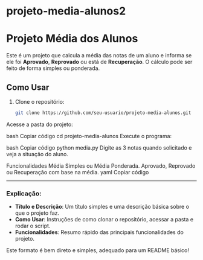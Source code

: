 # projeto-media-alunos2
# Projeto Média dos Alunos

Este é um projeto que calcula a média das notas de um aluno e informa se ele foi **Aprovado**, **Reprovado** ou está de **Recuperação**. O cálculo pode ser feito de forma simples ou ponderada.

## Como Usar

1. Clone o repositório:

   ```bash
   git clone https://github.com/seu-usuario/projeto-media-alunos.git
Acesse a pasta do projeto:

bash
Copiar código
cd projeto-media-alunos
Execute o programa:

bash
Copiar código
python media.py
Digite as 3 notas quando solicitado e veja a situação do aluno.

Funcionalidades
Média Simples ou Média Ponderada.
Aprovado, Reprovado ou Recuperação com base na média.
yaml
Copiar código

---

### Explicação:

- **Título e Descrição**: Um título simples e uma descrição básica sobre o que o projeto faz.
- **Como Usar**: Instruções de como clonar o repositório, acessar a pasta e rodar o script.
- **Funcionalidades**: Resumo rápido das principais funcionalidades do projeto.

Este formato é bem direto e simples, adequado para um README básico!